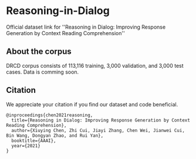 # Reasoning-in-Dialog

Official dataset link for ''Reasoning in Dialog: Improving Response Generation by Context Reading Comprehension''

## About the corpus
DRCD corpus consists of 113,116 training, 3,000 validation, and 3,000 test cases.
Data is comming soon.

## Citation
We appreciate your citation if you find our dataset and code beneficial.

```
@inproceedings{chen2021reasoning,
  title={Reasoning in Dialog: Improving Response Generation by Context Reading Comprehension},
  author={Xiuying Chen, Zhi Cui, Jiayi Zhang, Chen Wei, Jianwei Cui, Bin Wang, Dongyan Zhao, and Rui Yan},
  booktitle={AAAI},
  year={2021}
}

```
